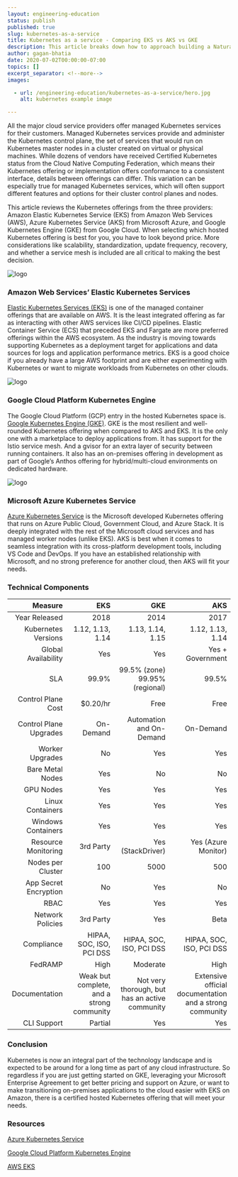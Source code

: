 ```yaml
---
layout: engineering-education
status: publish
published: true
slug: kubernetes-as-a-service
title: Kubernetes as a service - Comparing EKS vs AKS vs GKE
description: This article breaks down how to approach building a Natural Language Processing (NLP) chatbot across a diverse set of use cases, including healthcare, media, finance, and human resources, among others.
author: gagan-bhatia
date: 2020-07-02T00:00:00-07:00
topics: []
excerpt_separator: <!--more-->
images:

  - url: /engineering-education/kubernetes-as-a-service/hero.jpg
    alt: kubernetes example image

---
```

All the major cloud service providers offer managed Kubernetes services for their customers. Managed Kubernetes services provide and administer the Kubernetes control plane, the set of services that would run on Kubernetes master nodes in a cluster created on virtual or physical machines. While dozens of vendors have received Certified Kubernetes status from the Cloud Native Computing Federation, which means their Kubernetes offering or implementation offers conformance to a consistent interface, details between offerings can differ. This variation can be especially true for managed Kubernetes services, which will often support different features and options for their cluster control planes and nodes.

<!--more-->

This article reviews the Kubernetes offerings from the three providers: Amazon Elastic Kubernetes Service (EKS) from Amazon Web Services (AWS), Azure Kubernetes Service (AKS) from Microsoft Azure, and Google Kubernetes Engine (GKE) from Google Cloud. When selecting which hosted Kubernetes offering is best for you, you have to look beyond price. More considerations like scalability, standardization, update frequency, recovery, and whether a service mesh is included are all critical to making the best decision.

![logo](/engineering-education/kubernetes-as-a-service/amazon-eks-logo-amazon-eks.png)
### Amazon Web Services’ Elastic Kubernetes Services
[Elastic Kubernetes Services (EKS)](https://aws.amazon.com/eks/) is one of the managed container offerings that are available on AWS. It is the least integrated offering as far as interacting with other AWS services like CI/CD pipelines. Elastic Container Service (ECS) that preceded EKS and Fargate are more preferred offerings within the AWS ecosystem.  As the industry is moving towards supporting Kubernetes as a deployment target for applications and data sources for logs and application performance metrics. EKS is a good choice if you already have a large AWS footprint and are either experimenting with Kubernetes or want to migrate workloads from Kubernetes on other clouds.

![logo](/engineering-education/kubernetes-as-a-service/download.png)
### Google Cloud Platform Kubernetes Engine
The Google Cloud Platform (GCP) entry in the hosted Kubernetes space is. [Google Kubernetes Engine (GKE)](https://cloud.google.com/kubernetes-engine). GKE is the most resilient and well-rounded Kubernetes offering when compared to AKS and EKS. It is the only one with a marketplace to deploy applications from. It has support for the Istio service mesh. And a  gvisor for an extra layer of security between running containers. It also has an on-premises offering in development as part of Google’s Anthos offering for hybrid/multi-cloud environments on dedicated hardware.

![logo](/engineering-education/kubernetes-as-a-service/image.png)
### Microsoft Azure Kubernetes Service
[Azure Kubernetes Service](https://azure.microsoft.com/en-in/services/kubernetes-service/.)
is the Microsoft developed Kubernetes offering that runs on Azure Public Cloud, Government Cloud, and Azure Stack. It is deeply integrated with the rest of the Microsoft cloud services and has managed worker nodes (unlike EKS). AKS is best when it comes to seamless integration with its cross-platform development tools, including VS Code and DevOps. If you have an established relationship with Microsoft, and no strong preference for another cloud, then AKS will fit your needs.

### Technical Components

|Measure|EKS|GKE|AKS|
|---------:|---:|---:|---:|
| Year Released	|2018|	2014|	2017|
|Kubernetes Versions|	1.12, 1.13, 1.14|	1.13, 1.14, 1.15|	1.12, 1.13, 1.14|
|Global Availability|	Yes|	Yes|	Yes + Government|
|SLA	|99.9%	|99.5% (zone) 99.95% (regional)| 99.5%|
|Control Plane Cost|	$0.20/hr|	Free|	Free|
|Control Plane Upgrades|	On-Demand|	Automation and On-Demand|	On-Demand|
|Worker Upgrades|	No|	Yes|	Yes|
|Bare Metal Nodes|	Yes|	No|	No|
|GPU Nodes|	Yes|	Yes|	Yes|
|Linux Containers	|Yes|	Yes|	Yes|
|Windows Containers	|Yes	|Yes	|Yes|
|Resource Monitoring	|3rd Party	|Yes (StackDriver)|	Yes (Azure Monitor)|
|Nodes per Cluster	|100	|5000	|500|
|App Secret Encryption	|No|	Yes|	No|
|RBAC	|Yes	|Yes	|Yes|
|Network Policies|	3rd Party|	Yes|	Beta|
|Compliance|	HIPAA, SOC, ISO, PCI DSS	|HIPAA, SOC, ISO, PCI DSS	|HIPAA, SOC, ISO, PCI DSS|
|FedRAMP	|High	|Moderate	|High|
|Documentation	|Weak but complete, and a strong community	|Not very thorough, but has an active community	|Extensive official documentation and a strong community|
|CLI Support	|Partial	|Yes	|Yes|

### Conclusion
Kubernetes is now an integral part of the technology landscape and is expected to be around for a long time as part of any cloud infrastructure. So regardless if you are just getting started on GKE, leveraging your Microsoft Enterprise Agreement to get better pricing and support on Azure, or want to make transitioning on-premises applications to the cloud easier with EKS on Amazon, there is a certified hosted Kubernetes offering that will meet your needs.

### Resources
[Azure Kubernetes Service](https://codeteddy.com/2019/08/15/azure-kubernetes-services-day-three-deploying-asp-net-core-application-to-azure-kubernetes-services/)

[Google Cloud Platform Kubernetes Engine](https://devopedia.org/google-kubernetes-engine)

[AWS EKS](https://medium.com/containers-101/getting-started-with-amazon-eks-provisioning-and-adding-clusters-ff02738118e8)
